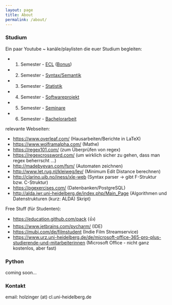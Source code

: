 ```yaml
---
layout: page
title: About
permalink: /about/
---
```


### Studium

Ein paar Youtube ~ kanäle/playlisten die euer Studium begleiten:  

* 1. Semester - [ECL](https://www.youtube.com/watch?v=3Dt_yh1mf_U&list=PLQiyVNMpDLKnZYBTUOlSI9mi9wAErFtFm) ([Bonus](https://www.youtube.com/watch?v=9iYwUh1Hdho))
* 2. Semester - [Syntax/Semantik](https://www.youtube.com/user/thelingspace)
* 3. Semester - [Statistik](https://www.youtube.com/watch?v=aircAruvnKk&list=PLZHQObOWTQDNU6R1_67000Dx_ZCJB-3pi)
* 4. Semester - [Softwareprojekt](https://www.youtube.com/user/sentdex)
* 5. Semester - [Seminare](https://www.youtube.com/user/keeroyz)
* 6. Semester - [Bachelorarbeit](https://www.youtube.com/user/empnp)

relevante Webseiten:  
* <https://www.overleaf.com/> (Hausarbeiten/Berichte in LaTeX)
* https://www.wolframalpha.com/ (Mathe)
* https://regex101.com/ (zum Überprüfen von regex)
* https://regexcrossword.com/ (um wirklich sicher zu gehen, dass man regex beherrscht ...)
* http://madebyevan.com/fsm/ (Automaten zeichnen)
* http://www.let.rug.nl/kleiweg/lev/ (Minimum Edit Distance berechnen)
* http://clarino.uib.no/iness/xle-web (Syntax parser -> gibt F-Struktur bzw. C-Struktur)
* https://pgexercises.com/ (Datenbanken/PostgreSQL)
* http://alda.iwr.uni-heidelberg.de/index.php/Main_Page (Algorithmen und Datenstrukturen (kurz: ALDA) Skript)

Free Stuff (für Studenten):  
* https://education.github.com/pack (:+1:)
* https://www.jetbrains.com/pycharm/ (IDE)
* https://mubi.com/de/filmstudent (Indie Film Streamservice)
* https://www.urz.uni-heidelberg.de/de/microsoft-office-365-pro-plus-studierende-und-mitarbeiterinnen (Microsoft Office - nicht ganz kostenlos, aber fast)

### Python

coming soon...

### Kontakt

email: holzinger (at) cl.uni-heidelberg.de